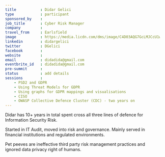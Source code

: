```yaml
---
title           : Didar Gelici
type            : participant
sponsored_by    : 
job_title       : Cyber Risk Manager
company         : 
travel_from     : Earlsfield
image           : https://media.licdn.com/dms/image/C4D03AQG7GcLMJCcU1w/profile-displayphoto-shrink_200_200/0?e=1562803200&v=beta&t=H1Ql1z0HXzakRrQzh-gIuxol6jw07Mz9jq31RqxwvU0
linkedin        : didargelici
twitter         : DGelici
facebook        :
website         :
email           : didadida@gmail.com
eventbrite_id   : didadida@gmail.com
pre-summit      : 
status          : add details
sessions        : 
    - PSD2 and GDPR
    - Using Threat Models for GDPR
    - Using graphs for GDPR mappings and visualisations
    - CISO
    - OWASP Collective Defence Cluster (CDC) - two years on
---
```


Didar has 10+ years in total spent cross all three lines of defence for Information Security Risk.

Started in IT Audit, moved into risk and governance. Mainly served in financial institutions and regulated environments.

Pet peeves are ineffective third party risk management practices and ignored data privacy right of humans.
